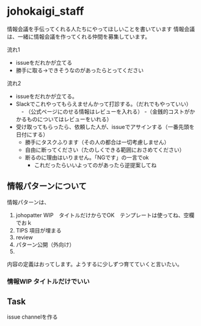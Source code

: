 # johokaigi_staff
情報会議を手伝ってくれる人たちにやってほしいことを書いています
情報会議は、一緒に情報会議を作ってくれる仲間を募集しています。

流れ1

- issueをだれかが立てる
- 勝手に取る→できそうなのがあったらとってください

流れ2
- issueをだれかが立てる。
- Slackでこれやってもらえませんかって打診する。（だれでもやっていい）
　- （公式ページにのせる情報はレビューを入れる）
 -（金銭的コストがかかるものについてはレビューをいれる）
- 受け取ってもらったら、依頼した人が、issueでアサインする（一番先頭を日付にする）
    - 勝手にタスクふります（その人の都合は一切考慮しません）
    - 自由に断ってください（たのしくできる範囲におさめてください）
    - 断るのに理由はいりません。「NGです」の一言でok
        - これだったらいいよってのがあったら逆提案してね

## 情報パターンについて
情報パターンは、

1. johopatter WIP　タイトルだけからでOK　テンプレートは使ってね、空欄でおｋ
2. TIPS 項目が埋まる
3. review
4. パターン公開（外向け）
5. 
内容の定義はおってします。ようするに少しずつ育てていくと言いたい。

### 情報WIP タイトルだけでいい


## Task
issue channelを作る


